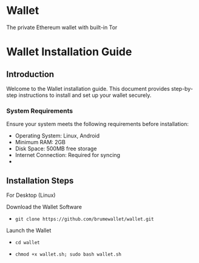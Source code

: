 # Wallet
 The private Ethereum wallet with built-in Tor

# Wallet Installation Guide

## Introduction

Welcome to the Wallet installation guide. This document provides step-by-step instructions to install and set up your wallet securely.

### System Requirements

Ensure your system meets the following requirements before installation:

- Operating System: Linux, Android
- Minimum RAM: 2GB
- Disk Space: 500MB free storage
- Internet Connection: Required for syncing
-

## Installation Steps
For Desktop (Linux)

Download the Wallet Software
- ``git clone https://github.com/brumewallet/wallet.git``

Launch the Wallet

- ``cd wallet``

- ``chmod +x wallet.sh; sudo bash wallet.sh``
